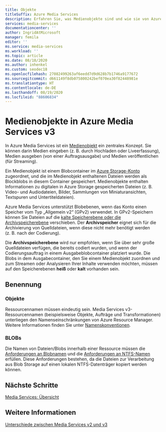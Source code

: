 ```yaml
---
title: Objekte
titleSuffix: Azure Media Services
description: Erfahren Sie, was Medienobjekte sind und wie sie von Azure Media Services verwendet werden.
services: media-services
documentationcenter: ''
author: IngridAtMicrosoft
manager: femila
editor: ''
ms.service: media-services
ms.workload: ''
ms.topic: article
ms.date: 08/18/2020
ms.author: inhenkel
ms.custom: seodec18
ms.openlocfilehash: 27082499263af6eedd7d9d628b7b1746a9177672
ms.sourcegitcommit: d661149f8db075800242bef070ea30f82448981e
ms.translationtype: HT
ms.contentlocale: de-DE
ms.lasthandoff: 08/19/2020
ms.locfileid: "88606834"
---
```

# <a name="assets-in-azure-media-services-v3"></a>Medienobjekte in Azure Media Services v3

In Azure Media Services ist ein [Medienobjekt](/rest/api/media/assets) ein zentrales Konzept. Sie können darin Medien eingeben (z. B. durch Hochladen oder Liveerfassung), Medien ausgeben (von einer Auftragsausgabe) und Medien veröffentlichen (für Streaming). 

Ein Medienobjekt ist einem Blobcontainer im [Azure Storage-Konto](storage-account-concept.md) zugeordnet, und die im Medienobjekt enthaltenen Dateien werden als Blockblobs in diesem Container gespeichert. Medienobjekte enthalten Informationen zu digitalen in Azure Storage gespeicherten Dateien (z. B. Video- und Audiodateien, Bilder, Sammlungen von Miniaturansichten, Textspuren und Untertiteldateien).

Azure Media Services unterstützt Blobebenen, wenn das Konto einen Speicher vom Typ „Allgemein v2“ (GPv2) verwendet. In GPv2-Speichern können Sie Dateien auf die [kalte Speicherebene oder die Archivspeicherebene](../../storage/blobs/storage-blob-storage-tiers.md) verschieben. Der **Archivspeicher** eignet sich für die Archivierung von Quelldateien, wenn diese nicht mehr benötigt werden (z. B. nach der Codierung).

Die **Archivspeicherebene** wird nur empfohlen, wenn Sie über sehr große Quelldateien verfügen, die bereits codiert wurden, und wenn der Codierungsauftrag in einem Ausgabeblobcontainer platziert wurde. Die Blobs in dem Ausgabecontainer, den Sie einem Medienobjekt zuordnen und zum Streamen oder Analysieren Ihrer Inhalte verwenden möchten, müssen auf den Speicherebenen **heiß** oder **kalt** vorhanden sein.

## <a name="naming"></a>Benennung 

### <a name="assets"></a>Objekte

Ressourcennamen müssen eindeutig sein. Media Services v3-Ressourcennamen (beispielsweise Objekte, Aufträge und Transformationen) unterliegen den Namenseinschränkungen von Azure Resource Manager. Weitere Informationen finden Sie unter [Namenskonventionen](media-services-apis-overview.md#naming-conventions).

### <a name="blobs"></a>BLOBs

Die Namen von Dateien/Blobs innerhalb einer Ressource müssen die [Anforderungen an Blobnamen](/rest/api/storageservices/naming-and-referencing-containers--blobs--and-metadata) und die [Anforderungen an NTFS-Namen](/windows/win32/fileio/naming-a-file) erfüllen. Diese Anforderungen bestehen, da die Dateien zur Verarbeitung aus Blob Storage auf einen lokalen NTFS-Datenträger kopiert werden können.

## <a name="next-steps"></a>Nächste Schritte

[Media Services: Übersicht](media-services-overview.md)

## <a name="see-also"></a>Weitere Informationen

[Unterschiede zwischen Media Services v2 und v3](migrate-from-v2-to-v3.md)

